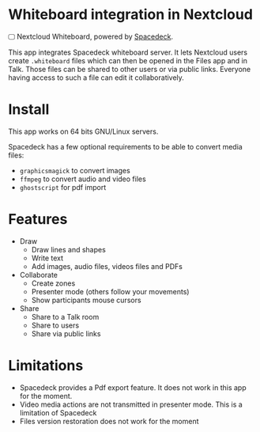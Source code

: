 # Whiteboard integration in Nextcloud

🖵 Nextcloud Whiteboard, powered by [Spacedeck](https://github.com/spacedeck/spacedeck-open).

This app integrates Spacedeck whiteboard server. It lets Nextcloud users create `.whiteboard` files
which can then be opened in the Files app and in Talk. Those files can be shared to other users
or via public links. Everyone having access to such a file can edit it collaboratively.

# Install

This app works on 64 bits GNU/Linux servers.

Spacedeck has a few optional requirements to be able to convert media files:
* `graphicsmagick` to convert images
* `ffmpeg` to convert audio and video files
* `ghostscript` for pdf import

# Features

* Draw
    * Draw lines and shapes
    * Write text
    * Add images, audio files, videos files and PDFs
* Collaborate
    * Create zones
    * Presenter mode (others follow your movements)
    * Show participants mouse cursors
* Share
    * Share to a Talk room
    * Share to users
    * Share via public links

# Limitations

* Spacedeck provides a Pdf export feature. It does not work in this app for the moment.
* Video media actions are not transmitted in presenter mode. This is a limitation of Spacedeck
* Files version restoration does not work for the moment